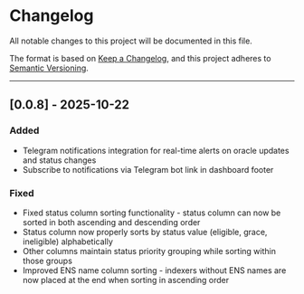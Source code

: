 # Changelog

All notable changes to this project will be documented in this file.

The format is based on [Keep a Changelog](https://keepachangelog.com/en/1.0.0/),
and this project adheres to [Semantic Versioning](https://semver.org/spec/v2.0.0.html).

---

## [0.0.8] - 2025-10-22

### Added
- Telegram notifications integration for real-time alerts on oracle updates and status changes
- Subscribe to notifications via Telegram bot link in dashboard footer

### Fixed
- Fixed status column sorting functionality - status column can now be sorted in both ascending and descending order
- Status column now properly sorts by status value (eligible, grace, ineligible) alphabetically
- Other columns maintain status priority grouping while sorting within those groups
- Improved ENS name column sorting - indexers without ENS names are now placed at the end when sorting in ascending order

